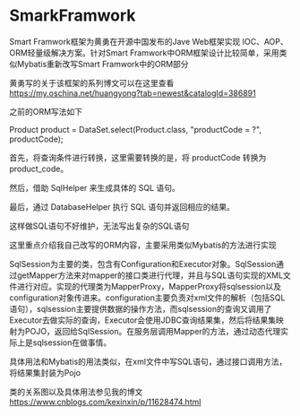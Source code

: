 # SmarkFramwork
Smart Framwork框架为黄勇在开源中国发布的Jave Web框架实现 IOC、AOP、ORM轻量级解决方案。针对Smart Framwork中ORM框架设计比较简单，采用类似Mybatis重新改写Smart Framwork中的ORM部分

黄勇写的关于该框架的系列博文可以在这里查看   https://my.oschina.net/huangyong?tab=newest&catalogId=386891

之前的ORM写法如下

Product product = DataSet.select(Product.class, "productCode = ?", productCode);

首先，将查询条件进行转换，这里需要转换的是，将 productCode 转换为 product_code。

然后，借助 SqlHelper 来生成具体的 SQL 语句。

最后，通过 DatabaseHelper 执行 SQL 语句并返回相应的结果。

这样做SQL语句不好维护，无法写出复杂的SQL语句

这里重点介绍我自己改写的ORM内容，主要采用类似Mybatis的方法进行实现

SqlSession为主要的类，包含有Configuration和Executor对象。SqlSession通过getMapper方法来对mapper的接口类进行代理，并且与SQL语句实现的XML文件进行对应。实现的代理类为MapperProxy，MapperProxy将sqlsession以及configuration对象传进来。configuration主要负责对xml文件的解析（包括SQL语句），sqlsession主要提供数据的操作方法，而sqlsession的查询又调用了Executor去做实际的查询，Executor会使用JDBC查询结果集，然后将结果集映射为POJO，返回给SqlSession。在服务层调用Mapper的方法，通过动态代理实际上是sqlsession在做事情。

具体用法和Mybatis的用法类似，在xml文件中写SQL语句，通过接口调用方法，将结果集封装为Pojo

类的关系图以及具体用法参见我的博文  https://www.cnblogs.com/kexinxin/p/11628474.html
